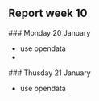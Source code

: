 ## Report week 10 

### Monday 20 January 
- use opendata
- 

### Thusday 21 January 
- use opendata
  